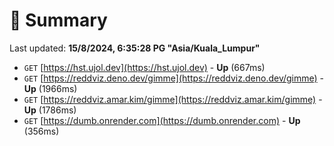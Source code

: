 # 📖 Summary
Last updated: **15/8/2024, 6:35:28 PG "Asia/Kuala_Lumpur"**

- `GET` [https://hst.ujol.dev](https://hst.ujol.dev) - **Up** (667ms)
- `GET` [https://reddviz.deno.dev/gimme](https://reddviz.deno.dev/gimme) - **Up** (1966ms)
- `GET` [https://reddviz.amar.kim/gimme](https://reddviz.amar.kim/gimme) - **Up** (1786ms)
- `GET` [https://dumb.onrender.com](https://dumb.onrender.com) - **Up** (356ms)
